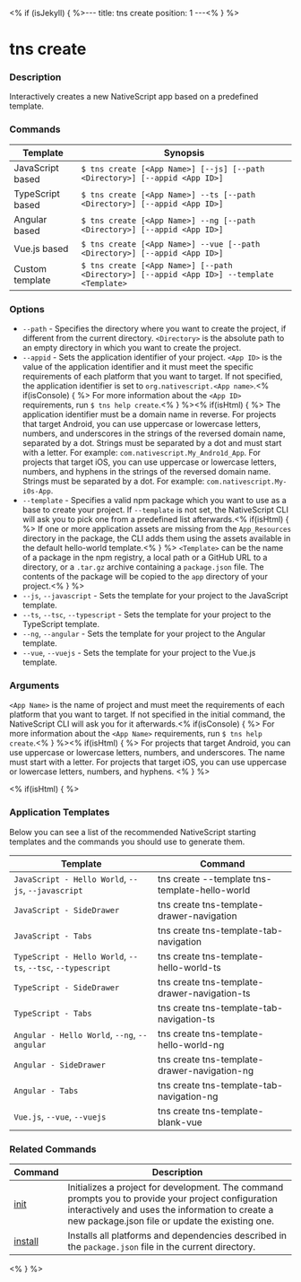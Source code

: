 <% if (isJekyll) { %>---
title: tns create
position: 1
---<% } %>

# tns create

### Description

Interactively creates a new NativeScript app based on a predefined template.

### Commands

Template | Synopsis
---------|---------
JavaScript based | `$ tns create [<App Name>] [--js] [--path <Directory>] [--appid <App ID>]`
TypeScript based | `$ tns create [<App Name>] --ts [--path <Directory>] [--appid <App ID>]`
Angular based | `$ tns create [<App Name>] --ng [--path <Directory>] [--appid <App ID>]`
Vue.js based | `$ tns create [<App Name>] --vue [--path <Directory>] [--appid <App ID>]`
Custom template | `$ tns create [<App Name>] [--path <Directory>] [--appid <App ID>] --template <Template>`

### Options

* `--path` - Specifies the directory where you want to create the project, if different from the current directory. `<Directory>` is the absolute path to an empty directory in which you want to create the project.
* `--appid` - Sets the application identifier of your project. `<App ID>` is the value of the application identifier and it must meet the specific requirements of each platform that you want to target. If not specified, the application identifier is set to `org.nativescript.<App name>`.<% if(isConsole) { %> For more information about the `<App ID>` requirements, run `$ tns help create`.<% } %><% if(isHtml) { %> The application identifier must be a domain name in reverse. For projects that target Android, you can use uppercase or lowercase letters, numbers, and underscores in the strings of the reversed domain name, separated by a dot. Strings must be separated by a dot and must start with a letter. For example: `com.nativescript.My_Andro1d_App`. For projects that target iOS, you can use uppercase or lowercase letters, numbers, and hyphens in the strings of the reversed domain name. Strings must be separated by a dot. For example: `com.nativescript.My-i0s-App`.
* `--template` - Specifies a valid npm package which you want to use as a base to create your project. If `--template` is not set, the NativeScript CLI will ask you to pick one from a predefined list afterwards.<% if(isHtml) { %> If one or more application assets are missing from the `App_Resources` directory in the package, the CLI adds them using the assets available in the default hello-world template.<% } %> `<Template>` can be the name of a package in the npm registry, a local path or a GitHub URL to a directory, or a `.tar.gz` archive containing a `package.json` file. The contents of the package will be copied to the `app` directory of your project.<% } %>
* `--js`, `--javascript` - Sets the template for your project to the JavaScript template.
* `--ts`, `--tsc`, `--typescript` - Sets the template for your project to the TypeScript template.
* `--ng`, `--angular` - Sets the template for your project to the Angular template.
* `--vue`, `--vuejs` - Sets the template for your project to the Vue.js template.

### Arguments

`<App Name>` is the name of project and must meet the requirements of each platform that you want to target. If not specified in the initial command, the NativeScript CLI will ask you for it afterwards.<% if(isConsole) { %> For more information about the `<App Name>` requirements, run `$ tns help create`.<% } %><% if(isHtml) { %> For projects that target Android, you can use uppercase or lowercase letters, numbers, and underscores. The name must start with a letter. For projects that target iOS, you can use uppercase or lowercase letters, numbers, and hyphens.
<% } %>

<% if(isHtml) { %>

### Application Templates

Below you can see a list of the recommended NativeScript starting templates and the commands you should use to generate them.

Template | Command
---------|----------
`JavaScript - Hello World`, `--js`, `--javascript` | tns create --template tns-template-hello-world
`JavaScript - SideDrawer` | tns create tns-template-drawer-navigation
`JavaScript - Tabs` | tns create tns-template-tab-navigation
`TypeScript - Hello World`, `--ts`, `--tsc`, `--typescript` | tns create tns-template-hello-world-ts
`TypeScript - SideDrawer` | tns create tns-template-drawer-navigation-ts
`TypeScript - Tabs` | tns create tns-template-tab-navigation-ts
`Angular - Hello World`, `--ng`, `--angular` | tns create tns-template-hello-world-ng
`Angular - SideDrawer` | tns create tns-template-drawer-navigation-ng
`Angular - Tabs` | tns create tns-template-tab-navigation-ng
`Vue.js`, `--vue`, `--vuejs` | tns create tns-template-blank-vue

### Related Commands

Command | Description
----------|----------
[init](init.html) | Initializes a project for development. The command prompts you to provide your project configuration interactively and uses the information to create a new package.json file or update the existing one.
[install](/lib-management/install.html) | Installs all platforms and dependencies described in the `package.json` file in the current directory.
<% } %>
